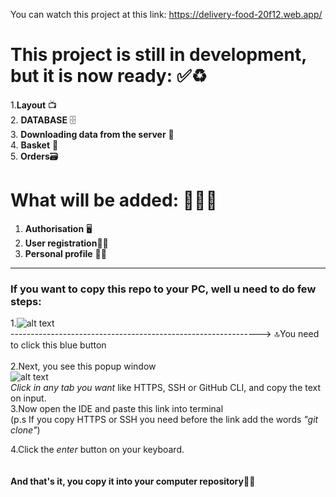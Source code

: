  You can watch this project at this link: https://delivery-food-20f12.web.app/
<br>
# This project is still in development, but it is now ready:  ✅♻️
1.**Layout** 📺 
<br>
2. **DATABASE** 🗄
<br>
3. **Downloading data from the server** 📲
<br>
4. **Basket** 🛒
<br>
5. **Orders**🗃
<br>
# What will be added: 🧑🏼‍💻
1. **Authorisation** 🖥
2. **User registration**👱🏼 
3. **Personal profile** 👱🏼 

<hr>

### If you want to copy this repo to your PC, well u need to do few steps: ###

 1.<img alt="alt text" src="https://i.imgur.com/dpnMrDx.png" /> <br>
--------------------------------------------------------------> 🔝You need to click this blue button <br> <br>
2.Next, you see this popup window <br>
<img alt="alt text" src="https://i.imgur.com/thFoRgN.png" /> <br>
*Click in any tab you want* like HTTPS, SSH or GitHub CLI, and copy the text on input. <br>
3.Now open the IDE and paste this link into terminal  <br>(p.s If you copy HTTPS or SSH you need before the link add the words *"git clone"*)
<br>

4.Click the *enter* button on your keyboard.<br>
<br>
<br>
**And that's it, you copy it into your computer repository**🎉🎊
